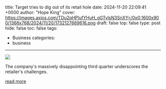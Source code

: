 title: Target tries to dig out of its retail hole
date: 2024-11-20 22:09:41 +0000
author: "Hope King"
cover: https://images.axios.com/TDu2qHPlufYHuH_gGTylsN3SnXY=/0x0:1600x900/1366x768/2024/11/20/1732127669616.png
draft: false
top: false
type: post
hide: false
toc: false
tags:
  - Business
categories:
  - business
---

![](https://images.axios.com/TDu2qHPlufYHuH_gGTylsN3SnXY=/0x0:1600x900/1366x768/2024/11/20/1732127669616.png)

The company's massively disappointing third quarter underscores the retailer's challenges.

[read more](https://www.axios.com/2024/11/20/target-earnings-retail-hole)
